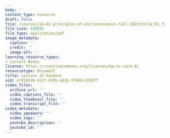 ```yaml
---
body: ''
content_type: resource
draft: false
file: /courses/14-01-principles-of-microeconomics-fall-2023/mit14_01_f23_handout22.pdf
file_size: 430591
file_type: application/pdf
image_metadata:
  caption: ''
  credit: ''
  image-alt: ''
learning_resource_types:
- Lecture Notes
license: https://creativecommons.org/licenses/by-nc-sa/4.0/
resourcetype: Document
title: Lecture 22 Handout
uid: efd591db-911f-4b5b-a63b-37d09c33597f
video_files:
  archive_url: ''
  video_captions_file: ''
  video_thumbnail_file: ''
  video_transcript_file: ''
video_metadata:
  video_speakers: ''
  video_tags: ''
  youtube_description: ''
  youtube_id: ''
---
```

